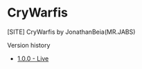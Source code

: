 # CryWarfis
[SITE] CryWarfis by JonathanBeia(MR.JABS) 

Version history

 * [1.0.0 - Live](https://github.com/JabsWeb/CryWarfis/tree/tag/1.0.0)
